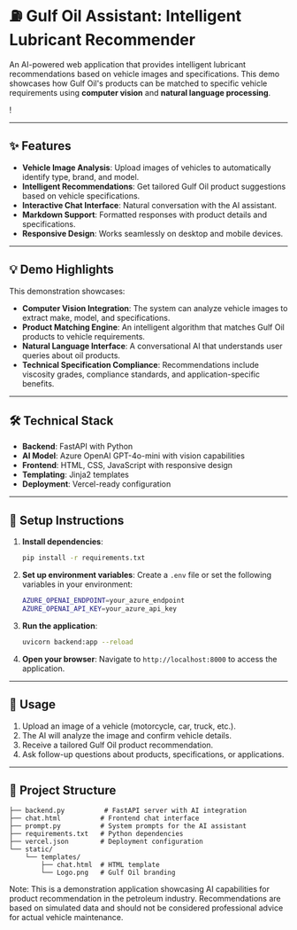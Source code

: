 # ⛽ Gulf Oil Assistant: Intelligent Lubricant Recommender

An AI-powered web application that provides intelligent lubricant recommendations based on vehicle images and specifications. This demo showcases how Gulf Oil's products can be matched to specific vehicle requirements using **computer vision** and **natural language processing**.

!

---

## ✨ Features

* **Vehicle Image Analysis**: Upload images of vehicles to automatically identify type, brand, and model.
* **Intelligent Recommendations**: Get tailored Gulf Oil product suggestions based on vehicle specifications.
* **Interactive Chat Interface**: Natural conversation with the AI assistant.
* **Markdown Support**: Formatted responses with product details and specifications.
* **Responsive Design**: Works seamlessly on desktop and mobile devices.

---

## 💡 Demo Highlights

This demonstration showcases:

* **Computer Vision Integration**: The system can analyze vehicle images to extract make, model, and specifications.
* **Product Matching Engine**: An intelligent algorithm that matches Gulf Oil products to vehicle requirements.
* **Natural Language Interface**: A conversational AI that understands user queries about oil products.
* **Technical Specification Compliance**: Recommendations include viscosity grades, compliance standards, and application-specific benefits.

---

## 🛠️ Technical Stack

* **Backend**: FastAPI with Python
* **AI Model**: Azure OpenAI GPT-4o-mini with vision capabilities
* **Frontend**: HTML, CSS, JavaScript with responsive design
* **Templating**: Jinja2 templates
* **Deployment**: Vercel-ready configuration

---

## 🚀 Setup Instructions

1.  **Install dependencies**:
    ```bash
    pip install -r requirements.txt
    ```

2.  **Set up environment variables**:
    Create a `.env` file or set the following variables in your environment:
    ```bash
    AZURE_OPENAI_ENDPOINT=your_azure_endpoint
    AZURE_OPENAI_API_KEY=your_azure_api_key
    ```

3.  **Run the application**:
    ```bash
    uvicorn backend:app --reload
    ```

4.  **Open your browser**:
    Navigate to `http://localhost:8000` to access the application.

---

## 📝 Usage

1.  Upload an image of a vehicle (motorcycle, car, truck, etc.).
2.  The AI will analyze the image and confirm vehicle details.
3.  Receive a tailored Gulf Oil product recommendation.
4.  Ask follow-up questions about products, specifications, or applications.

---

## 📂 Project Structure

```text
├── backend.py          # FastAPI server with AI integration
├── chat.html          # Frontend chat interface
├── prompt.py          # System prompts for the AI assistant
├── requirements.txt   # Python dependencies
├── vercel.json        # Deployment configuration
└── static/
    └── templates/
        ├── chat.html  # HTML template
        └── Logo.png   # Gulf Oil branding
```

Note: This is a demonstration application showcasing AI capabilities for product recommendation in the petroleum industry. Recommendations are based on simulated data and should not be considered professional advice for actual vehicle maintenance.
